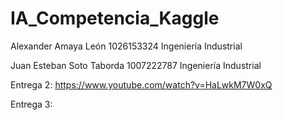 # IA_Competencia_Kaggle

Alexander Amaya León
1026153324
Ingeniería Industrial

Juan Esteban Soto Taborda
1007222787
Ingeniería Industrial

Entrega 2: https://www.youtube.com/watch?v=HaLwkM7W0xQ

Entrega 3:

